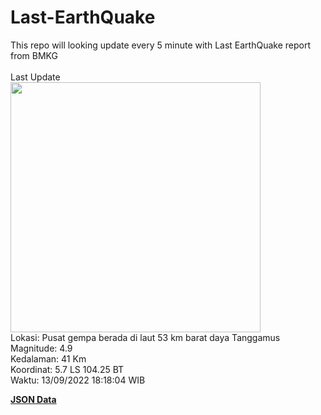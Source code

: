 # Last-EarthQuake
This repo will looking update every 5 minute with Last EarthQuake report from BMKG
<br>
<br>
Last Update
<br>
<img src="https://ews.bmkg.go.id/TEWS/data/20220913181804.mmi.jpg" width="400"/>
<br>
Lokasi: Pusat gempa berada di laut 53 km barat daya Tanggamus <br>
Magnitude: 4.9 <br>
Kedalaman: 41 Km <br>
Koordinat: 5.7 LS 104.25 BT <br>
Waktu: 13/09/2022 18:18:04 WIB <br>

<a href="./data/data.json">**JSON Data**</a>
